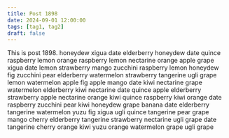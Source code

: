 ```yaml
---
title: Post 1898
date: 2024-09-01 12:00:00
tags: [tag1, tag2]
draft: false
---
```

This is post 1898.
honeydew
xigua
date
elderberry
honeydew
date
quince
raspberry
lemon
orange
raspberry
lemon
nectarine
orange
apple
grape
xigua
date
lemon
strawberry
mango
zucchini
raspberry
lemon
honeydew
fig
zucchini
pear
elderberry
watermelon
strawberry
tangerine
ugli
grape
lemon
watermelon
apple
fig
apple
mango
date
kiwi
nectarine
grape
watermelon
elderberry
kiwi
nectarine
date
quince
apple
elderberry
strawberry
apple
nectarine
orange
kiwi
quince
raspberry
kiwi
orange
date
raspberry
zucchini
pear
kiwi
honeydew
grape
banana
date
elderberry
tangerine
watermelon
yuzu
fig
xigua
ugli
quince
tangerine
pear
grape
mango
cherry
elderberry
tangerine
strawberry
nectarine
ugli
grape
date
tangerine
cherry
orange
kiwi
yuzu
orange
watermelon
grape
ugli
grape
